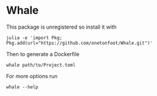 # Whale

This package is unregistered so install it with

```
julia -e 'import Pkg; Pkg.add(url="https://github.com/onetonfoot/Whale.git")'
``` 

Then to generate a Dockerfile

```
whale path/to/Project.toml
```

For more options run

```
whale --help
```
